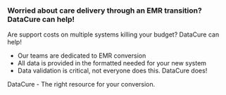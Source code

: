 ### Worried about care delivery through an EMR transition? DataCure can help!

Are support costs on multiple systems killing your budget? DataCure can help!

* Our teams are dedicated to EMR conversion
* All data is provided in the formatted needed for your new system
* Data validation is critical, not everyone does this.  DataCure does!

DataCure - The right resource for your conversion.
